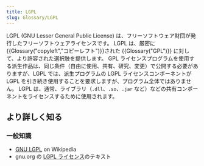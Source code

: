 ```yaml
---
title: LGPL
slug: Glossary/LGPL
---
```


LGPL (GNU Lesser General Public License) は、フリーソフトウェア財団が発行したフリーソフトウェアライセンスです。 LGPL は、厳密に{{Glossary("copyleft","コピーレフト")}}された {{Glossary("GPL")}} に対して、より許容された選択肢を提供します。 GPL ライセンスプログラムを使用する派生作品は、同じ条件（自由に使用、共有、研究、変更）で公開する必要がありますが、LGPL では、派生プログラムの LGPL ライセンスコンポーネントが LGPL を引き続き使用することを要求しますが、プログラム全体ではありません。 LGPL は、通常、ライブラリ（`.dll`、`.so`、`.jar` など）などの共有コンポーネントをライセンスするために使用されます。

## より詳しく知る

### 一般知識

- [GNU LGPL](https://ja.wikipedia.org/wiki/GNU_Lesser_General_Public_License) on Wikipedia
- gnu.org の [LGPL ライセンス](http://www.gnu.org/copyleft/lesser.html)のテキスト
